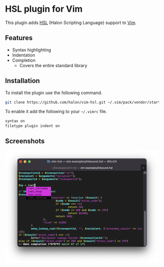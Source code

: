 # HSL plugin for Vim

This plugin adds [HSL](https://docs.halon.io/hsl/) (Halon Scripting Language) support to [Vim](https://www.vim.org).

## Features

* Syntax highlighting
* Indentation
* Completion
  * Covers the entire standard library

## Installation

To install the plugin use the following command.

```bash
git clone https://github.com/halon/vim-hsl.git ~/.vim/pack/vendor/start/vim-hsl
```

To enable it add the following to your `~/.vimrc` file.

```vim
syntax on
filetype plugin indent on
```

</details>

## Screenshots
<p align="center">
  <img src="screenshots/screenshot-1.png" width="697"/>
</p>